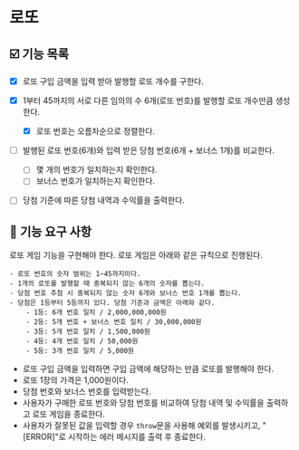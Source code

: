 # 로또

## ☑️ 기능 목록

- [x] 로또 구입 금액을 입력 받아 발행할 로또 개수를 구한다.

- [x] 1부터 45까지의 서로 다른 임의의 수 6개(로또 번호)를 발행할 로또 개수만큼 생성한다.

  - [x] 로또 번호는 오름차순으로 정렬한다.

- [ ] 발행된 로또 번호(6개)와 입력 받은 당첨 번호(6개 + 보너스 1개)를 비교한다.

  - [ ] 몇 개의 번호가 일치하는지 확인한다.
  - [ ] 보너스 번호가 일치하는지 확인한다.

- [ ] 당첨 기준에 따른 당첨 내역과 수익률을 출력한다.

## 🚀 기능 요구 사항

로또 게임 기능을 구현해야 한다. 로또 게임은 아래와 같은 규칙으로 진행된다.

```
- 로또 번호의 숫자 범위는 1~45까지이다.
- 1개의 로또를 발행할 때 중복되지 않는 6개의 숫자를 뽑는다.
- 당첨 번호 추첨 시 중복되지 않는 숫자 6개와 보너스 번호 1개를 뽑는다.
- 당첨은 1등부터 5등까지 있다. 당첨 기준과 금액은 아래와 같다.
    - 1등: 6개 번호 일치 / 2,000,000,000원
    - 2등: 5개 번호 + 보너스 번호 일치 / 30,000,000원
    - 3등: 5개 번호 일치 / 1,500,000원
    - 4등: 4개 번호 일치 / 50,000원
    - 5등: 3개 번호 일치 / 5,000원
```

- 로또 구입 금액을 입력하면 구입 금액에 해당하는 만큼 로또를 발행해야 한다.
- 로또 1장의 가격은 1,000원이다.
- 당첨 번호와 보너스 번호를 입력받는다.
- 사용자가 구매한 로또 번호와 당첨 번호를 비교하여 당첨 내역 및 수익률을 출력하고 로또 게임을 종료한다.
- 사용자가 잘못된 값을 입력할 경우 `throw`문을 사용해 예외를 발생시키고, "[ERROR]"로 시작하는 에러 메시지를 출력 후 종료한다.

